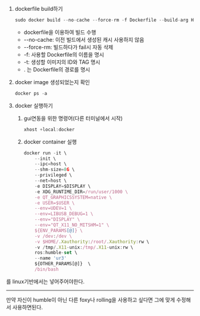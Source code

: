 1. dockerfile build하기
    
    ```jsx
    sudo docker build --no-cache --force-rm -f Dockerfile --build-arg HOST_USER=$USER -t ros:humble-set .
    ```
    
    - dockerfile을 이용하여 빌드 수행
    - --no-cache: 이전 빌드에서 생성된 캐시 사용하지 않음
    - --force-rm: 빌드하다가 fail시 자동 삭제
    - -f: 사용할 Dockerfile의 이름을 명시
    - -t: 생성할 이미지의 ID와 TAG 명시
    - . 는 Dockerfile의 경로를 명시

2. docker image 생성되었는지 확인
    
    ```jsx
    docker ps -a
    ```
    
3. docker 실행하기
    1. gui연동을 위한 명령어(다른 터미널에서 시작)
        
        ```jsx
        xhost +local:docker
        ```
        
    2. docker container 실행
        
        ```jsx
        docker run -it \
            --init \
            --ipc=host \
            --shm-size=8G \
            --privileged \
            --net=host \
            -e DISPLAY=$DISPLAY \
            -e XDG_RUNTIME_DIR=/run/user/1000 \
            -e QT_GRAPHICSSYSTEM=native \
            -e USER=$USER \
            --env=UDEV=1 \
            --env=LIBUSB_DEBUG=1 \
            --env="DISPLAY" \
            --env="QT_X11_NO_MITSHM=1" \
            ${ENV_PARAMS[@]} \
            -v /dev:/dev \
            -v $HOME/.Xauthority:/root/.Xauthority:rw \
            -v /tmp/.X11-unix:/tmp/.X11-unix:rw \
            ros:humble-set \
            --name 'ur3'
            ${OTHER_PARAMS[@]}  \
            /bin/bash  

        ```
를 linux기반에서는 넣어주어야한다.


---
만약 자신이 humble이 아닌 다른 foxy나 rolling을 사용하고 싶다면 그에 맞게 수정해서 사용하면된다.
